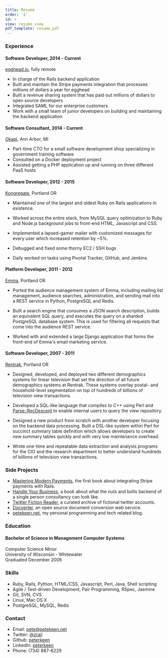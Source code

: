 ```yaml
---
title: Résumé
order: '1'
id: r
view: resume_view
pdf_template: resume_pdf
---
```


### Experience

#### Software Developer, 2014 - Current ####

[egghead.io](https://egghead.io/), fully remote

* In charge of the Rails backend application
* Built and maintain the Stripe payments integration that processes millions of dollars a year for egghead
* Built a revenue sharing system that has paid out millions of dollars to open source developers
* Integrated SAML for our enterprise customers
* Work with a small team of junior developers on building and maintaining the backend application

#### Software Consultant, 2014 - Current ####

[Okapi](http://www.okapi.io), Ann Arbor, MI

* Part-time CTO for a small software development shop specializing in government training software
* Consulted on a Docker deployment project
* Assisted getting a PHP application up and running on three different PaaS hosts

#### Software Developer, 2012 - 2015 ####

[Kongregate](http://www.kongregate.com), Portland OR

* Maintained one of the largest and oldest Ruby on Rails applications in existence.

* Worked across the entire stack, from MySQL query optimization to Ruby and Node.js background jobs to front-end HTML, Javascript and CSS.

* Implemented a lapsed-gamer mailer with customized messages for every user which increased retention by ~5%.

* Debugged and fixed some thorny EC2 / SSH bugs

* Daily worked on tasks using Pivotal Tracker, GitHub, and Jenkins.

#### Platform Developer, 2011 - 2012 ###

[Emma](http://www.myemma.com), Portland OR

* Ported the audience management system of Emma, including mailing list management, audience searches, administration, and sending mail into a REST service in Python, PostgreSQL and Redis.

* Built a search engine that consumes a JSON search description, builds an equivalent SQL query, and executes the query on a sharded PostgreSQL database system. This is used for filtering all requests that come into the audience REST service.

* Worked with and extended a large Django application that forms the front-end of Emma's email marketing service.


#### Software Developer, 2007 - 2011 ###

[Rentrak](http://www.rentrak.com), Portland OR

* Designed, developed, and deployed two different demographics systems for linear television that set the direction of all future demographics systems at Rentrak. These systems overlay postal- and household-level segmentation on top of hundreds of billions of television view transactions.

* Developed a SQL-like language that compiles to C++ using Perl and [Parse::RecDescent](http://search.cpan.org/dist/Parse-RecDescent) to enable internal users to query the view repository.

* Designed a new product from scratch with another developer focusing on the backend data processing. Built a DSL-like system within Perl for succinct summary table definition which allows developers to create new summary tables quickly and with very low maintenance overhead.
  
* Wrote one-time and repeatable data extraction and analysis programs for the CIO and the research department to better understand hundreds of billions of television view transactions. 

### Side Projects

* [Mastering Modern Payments](https://www.petekeen.net/mastering-modern-payments), the first book about integrating Stripe payments with Rails.
* [Handle Your Business](https://www.petekeen.net/handle-your-business), a book about what the nuts and bolts backend of a single person consultancy can look like.
* [Twitter Fiction Reader](http://twitter-fiction-reader.herokuapp.com), a curated archive of fictional twitter accounts.
* [Docverter](http://www.docverter.com), an open source document conversion web service.
* [petekeen.net](https://www.petekeen.net), my personal programming and tech related blog.

### Education

#### Bachelor of Science in Management Computer Systems

Computer Science Minor  
University of Wisconsin - Whitewater  
Graduated December 2006  


### Skills

* Ruby, Rails, Python, HTML/CSS, Javascript, Perl, Java, Shell scripting
* Agile / Test-driven Development, Pair Programming, RSpec, Jasmine
* Git, SVN, CVS
* Linux, Mac OS X
* PostgreSQL, MySQL, Redis

### Contact

* Email: [pete@petekeen.net](mailto:pete@petekeen.net)
* Twitter: [@zrail](http://twitter.com/zrail)
* Github: [peterkeen](https://github.com/peterkeen)
* LinkedIn: [peterkeen](http://www.linkedin.com/in/peterkeen)
* Phone: (734) 887-6229

